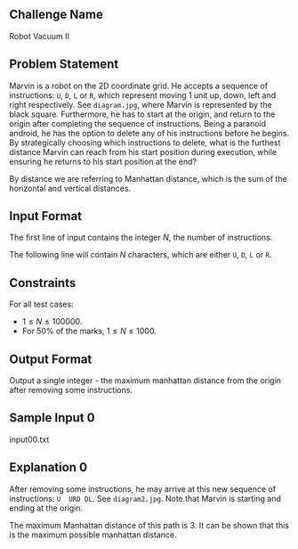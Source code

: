 ## Challenge Name

Robot Vacuum II

## Problem Statement

Marvin is a robot on the 2D coordinate grid. He accepts a sequence of instructions: `U`, `D`, `L` or `R`, which represent moving 1 unit up, down, left and right respectively. See `diagram.jpg`, where Marvin is represented by the black square. Furthermore, he has to start at the origin, and return to the origin after completing the sequence of instructions. Being a paranoid android, he has the option to delete any of his instructions before he begins. By strategically choosing which instructions to delete, what is the furthest distance Marvin can reach from his start position during execution, while ensuring he returns to his start position at the end?

By distance we are referring to Manhattan distance, which is the sum of the horizontal and vertical distances. 

## Input Format

The first line of input contains the integer $N$, the number of instructions.

The following line will contain $N$ characters, which are either `U`, `D`, `L` or `R`.

## Constraints

For all test cases:

- $1 \le N \le 100000$.
- For 50% of the marks, $1 \le N \le 1000$.

## Output Format

Output a single integer - the maximum manhattan distance from the origin after removing some instructions.

## Sample Input 0

input00.txt

## Explanation 0

After removing some instructions, he may arrive at this new sequence of instructions: `U  URD DL`. See `diagram2.jpg`. Note that Marvin is starting and ending at the origin.

The maximum Manhattan distance of this path is 3. It can be shown that this is the maximum possible manhattan distance.